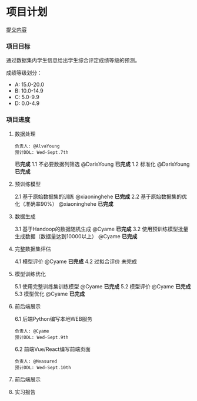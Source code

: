 # 项目计划

[提交内容](submission.md)

### 项目目标

通过数据集内学生信息给出学生综合评定成绩等级的预测。

成绩等级划分：

- A: 15.0-20.0
- B: 10.0-14.9
- C: 5.0-9.9
- D: 0.0-4.9

### 项目进度

1. 数据处理

       负责人: @AlvaYoung
       预计DDL: Wed-Sept.7th
       
   **已完成**
   1.1 不必要数据列筛选
   @DarisYoung **已完成**
   1.2 标准化
   @DarisYoung **已完成**
2. 预训练模型

   2.1 基于原始数据集的训练
   @xiaoninghehe **已完成**
   2.2 基于原始数据集的优化（准确率90%）
   @xiaoninghehe **已完成**
3. 数据生成

   3.1 基于Handoop的数据随机生成
   @Cyame **已完成**
   3.2 使用预训练模型批量生成数据（数据量达到10000以上）
   @Cyame **已完成**
4. 完整数据集评估

   4.1 模型评价
   @Cyame **已完成**
   4.2 过拟合评价
   未完成
5. 模型训练优化

   5.1 使用完整训练集训练模型
   @Cyame **已完成**
   5.2 模型评价
   @Cyame **已完成**
   5.3 模型优化
   @Cyame **已完成**
6. 前后端展示

   6.1 后端Python编写本地WEB服务
   
       负责人: @Cyame
       预计DDL: Wed-Sept.9th
   
   6.2 前端Vue/React编写前端页面
   
       负责人: @Measured
       预计DDL: Wed-Sept.10th
7. 前后端展示

8. 实习报告
